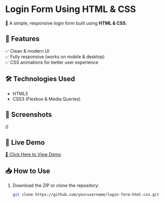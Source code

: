 # Login Form Using HTML & CSS  

🚀 A simple, responsive login form built using **HTML & CSS**.  

## 📌 Features  
✅ Clean & modern UI  
✅ Fully responsive (works on mobile & desktop)  
✅ CSS animations for better user experience  

## 🛠️ Technologies Used  
- HTML5  
- CSS3 (Flexbox & Media Queries)  

## 📸 Screenshots  
*()*  

## 🚀 Live Demo  
[🔗 Click Here to View Demo](https://your-demo-link.com)  

## 📥 How to Use  
1. Download the ZIP or clone the repository:  
   ```bash
   git clone https://github.com/yourusername/login-form-html-css.git
